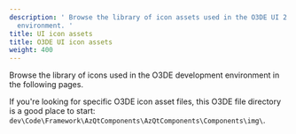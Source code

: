 ```yaml
---
description: ' Browse the library of icon assets used in the O3DE UI 2.0 development
  environment. '
title: UI icon assets
title: O3DE UI icon assets
weight: 400
---
```


Browse the library of icons used in the O3DE development environment in the following pages\.

If you're looking for specific O3DE icon asset files, this O3DE file directory is a good place to start: `dev\Code\Framework\AzQtComponents\AzQtComponents\Components\img\`\.
